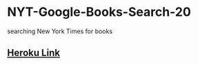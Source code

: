 # NYT-Google-Books-Search-20
searching New York Times for books 

## [Heroku Link](https://mysterious-sierra-46285.herokuapp.com/)
